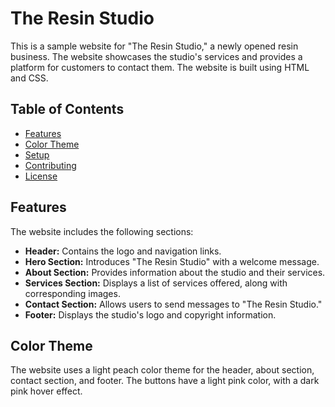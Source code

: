 # The Resin Studio

This is a sample website for "The Resin Studio," a newly opened resin business. The website showcases the studio's services and provides a platform for customers to contact them. The website is built using HTML and CSS.

## Table of Contents

- [Features](#features)
- [Color Theme](#color-theme)
- [Setup](#setup)
- [Contributing](#contributing)
- [License](#license)

## Features

The website includes the following sections:

- **Header:** Contains the logo and navigation links.
- **Hero Section:** Introduces "The Resin Studio" with a welcome message.
- **About Section:** Provides information about the studio and their services.
- **Services Section:** Displays a list of services offered, along with corresponding images.
- **Contact Section:** Allows users to send messages to "The Resin Studio."
- **Footer:** Displays the studio's logo and copyright information.

## Color Theme

The website uses a light peach color theme for the header, about section, contact section, and footer. The buttons have a light pink color, with a dark pink hover effect.

